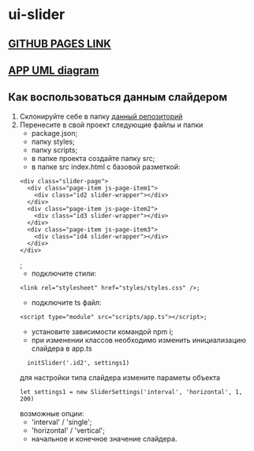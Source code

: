 # ui-slider

## [GITHUB PAGES LINK](https://ukarpenkov.github.io/ui-slider/dist/)

## [APP UML diagram](https://viewer.diagrams.net/index.html?tags=%7B%7D&highlight=0000ff&edit=_blank&layers=1&nav=1#G1Ox9ASGbxKiB7AVY_K0LVlEeC8Fwm2Tb8)

## Как воспользоваться данным слайдером

1. Склонируйте себе в папку [данный репозиторий](https://github.com/ukarpenkov/ui-slider)
2. Перенесите в свой проект следующие файлы и папки
   - package.json;
   - папку styles;
   - папку scripts;
   - в папке проекта создайте папку src;
   - в папке src index.html с базовой разметкой:
   ```
   <div class="slider-page">
     <div class="page-item js-page-item1">
       <div class="id2 slider-wrapper"></div>
     </div>
     <div class="page-item js-page-item2">
       <div class="id3 slider-wrapper"></div>
     </div>
     <div class="page-item js-page-item3">
       <div class="id4 slider-wrapper"></div>
     </div>
   </div>
   ```
   ;
   - подключите стили:
   ```
   <link rel="stylesheet" href="styles/styles.css" />;
   ```
   - подключите ts файл:
   ```
   <script type="module" src="scripts/app.ts"></script>;
   ```
   - установите зависимости командой npm i;
   - при изменении классов необходимо изменить инициализацию слайдера в app.ts
   ```
     initSlider('.id2', settings1)
   ```
   для настройки типа слайдера измените параметы объекта
   ```
   let settings1 = new SliderSettings('interval', 'horizontal', 1, 200)
   ```
   возможные опции:
   - 'interval' / 'single';
   - 'horizontal' / 'vertical';
   - начальное и конечное значение слайдера.

